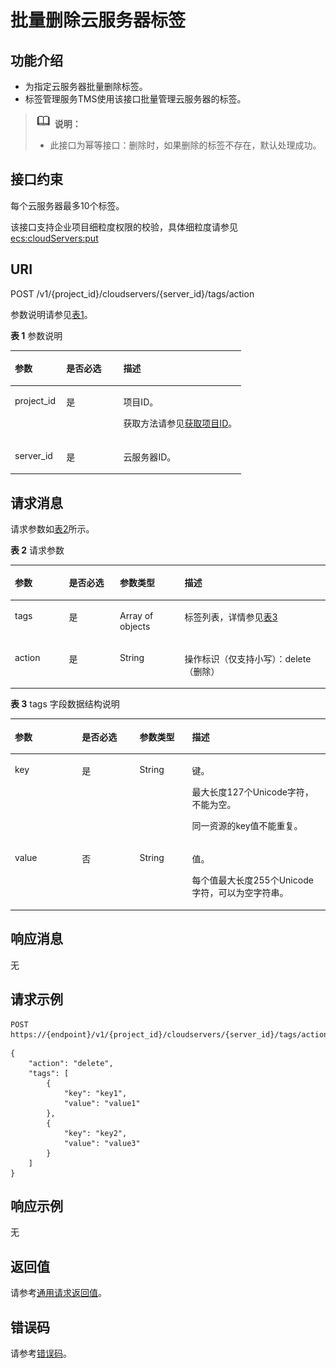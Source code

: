 # 批量删除云服务器标签<a name="ecs_02_1003"></a>

## 功能介绍<a name="ecs_02_1408_section2854124164213"></a>

-   为指定云服务器批量删除标签。
-   标签管理服务TMS使用该接口批量管理云服务器的标签。

>![](public_sys-resources/icon-note.gif) **说明：** 
>-   此接口为幂等接口：删除时，如果删除的标签不存在，默认处理成功。

## 接口约束<a name="ecs_02_1408_section118542413427"></a>

每个云服务器最多10个标签。

该接口支持企业项目细粒度权限的校验，具体细粒度请参见  [ecs:cloudServers:put](标签管理（API授权）.md)

## URI<a name="ecs_02_1408_section18541045425"></a>

POST /v1/\{project\_id\}/cloudservers/\{server\_id\}/tags/action

参数说明请参见[表1](#table1320245602220)。

**表 1**  参数说明

<a name="table1320245602220"></a>
<table><thead align="left"><tr id="row620245692213"><th class="cellrowborder" valign="top" width="22.29222922292229%" id="mcps1.2.4.1.1"><p id="p1167114242314"><a name="p1167114242314"></a><a name="p1167114242314"></a>参数</p>
</th>
<th class="cellrowborder" valign="top" width="24.662466246624664%" id="mcps1.2.4.1.2"><p id="p20671142102319"><a name="p20671142102319"></a><a name="p20671142102319"></a>是否必选</p>
</th>
<th class="cellrowborder" valign="top" width="53.04530453045304%" id="mcps1.2.4.1.3"><p id="p76717232317"><a name="p76717232317"></a><a name="p76717232317"></a>描述</p>
</th>
</tr>
</thead>
<tbody><tr id="row18202256172216"><td class="cellrowborder" valign="top" width="22.29222922292229%" headers="mcps1.2.4.1.1 "><p id="p19672182132316"><a name="p19672182132316"></a><a name="p19672182132316"></a>project_id</p>
</td>
<td class="cellrowborder" valign="top" width="24.662466246624664%" headers="mcps1.2.4.1.2 "><p id="p667219216234"><a name="p667219216234"></a><a name="p667219216234"></a>是</p>
</td>
<td class="cellrowborder" valign="top" width="53.04530453045304%" headers="mcps1.2.4.1.3 "><p id="p56729216231"><a name="p56729216231"></a><a name="p56729216231"></a>项目ID。</p>
<p id="p176724292319"><a name="p176724292319"></a><a name="p176724292319"></a>获取方法请参见<a href="获取项目ID.md">获取项目ID</a>。</p>
</td>
</tr>
<tr id="row720211560228"><td class="cellrowborder" valign="top" width="22.29222922292229%" headers="mcps1.2.4.1.1 "><p id="p1267212211235"><a name="p1267212211235"></a><a name="p1267212211235"></a>server_id</p>
</td>
<td class="cellrowborder" valign="top" width="24.662466246624664%" headers="mcps1.2.4.1.2 "><p id="p1567218232313"><a name="p1567218232313"></a><a name="p1567218232313"></a>是</p>
</td>
<td class="cellrowborder" valign="top" width="53.04530453045304%" headers="mcps1.2.4.1.3 "><p id="p267216216230"><a name="p267216216230"></a><a name="p267216216230"></a><span id="text1167214292315"><a name="text1167214292315"></a><a name="text1167214292315"></a>云服务器</span>ID。</p>
</td>
</tr>
</tbody>
</table>

## 请求消息<a name="ecs_02_1408_section1687010415429"></a>

请求参数如[表2](#table105531424192318)所示。

**表 2**  请求参数

<a name="table105531424192318"></a>
<table><thead align="left"><tr id="row14553162412314"><th class="cellrowborder" valign="top" width="17.18%" id="mcps1.2.5.1.1"><p id="p5598182842317"><a name="p5598182842317"></a><a name="p5598182842317"></a>参数</p>
</th>
<th class="cellrowborder" valign="top" width="16.150000000000002%" id="mcps1.2.5.1.2"><p id="p105981628162319"><a name="p105981628162319"></a><a name="p105981628162319"></a>是否必选</p>
</th>
<th class="cellrowborder" valign="top" width="20.53%" id="mcps1.2.5.1.3"><p id="p1759912288234"><a name="p1759912288234"></a><a name="p1759912288234"></a>参数类型</p>
</th>
<th class="cellrowborder" valign="top" width="46.14%" id="mcps1.2.5.1.4"><p id="p10599628202313"><a name="p10599628202313"></a><a name="p10599628202313"></a>描述</p>
</th>
</tr>
</thead>
<tbody><tr id="row1455317242231"><td class="cellrowborder" valign="top" width="17.18%" headers="mcps1.2.5.1.1 "><p id="p1599102812237"><a name="p1599102812237"></a><a name="p1599102812237"></a>tags</p>
</td>
<td class="cellrowborder" valign="top" width="16.150000000000002%" headers="mcps1.2.5.1.2 "><p id="p185997282237"><a name="p185997282237"></a><a name="p185997282237"></a>是</p>
</td>
<td class="cellrowborder" valign="top" width="20.53%" headers="mcps1.2.5.1.3 "><p id="p13599142817236"><a name="p13599142817236"></a><a name="p13599142817236"></a>Array of objects</p>
</td>
<td class="cellrowborder" valign="top" width="46.14%" headers="mcps1.2.5.1.4 "><p id="p459962815237"><a name="p459962815237"></a><a name="p459962815237"></a>标签列表，详情参见<a href="#table6449181462417">表3</a></p>
</td>
</tr>
<tr id="row655312432311"><td class="cellrowborder" valign="top" width="17.18%" headers="mcps1.2.5.1.1 "><p id="p95997288232"><a name="p95997288232"></a><a name="p95997288232"></a>action</p>
</td>
<td class="cellrowborder" valign="top" width="16.150000000000002%" headers="mcps1.2.5.1.2 "><p id="p1259942812234"><a name="p1259942812234"></a><a name="p1259942812234"></a>是</p>
</td>
<td class="cellrowborder" valign="top" width="20.53%" headers="mcps1.2.5.1.3 "><p id="p16599122812235"><a name="p16599122812235"></a><a name="p16599122812235"></a>String</p>
</td>
<td class="cellrowborder" valign="top" width="46.14%" headers="mcps1.2.5.1.4 "><p id="p659982818236"><a name="p659982818236"></a><a name="p659982818236"></a>操作标识（仅支持小写）：delete（删除）</p>
</td>
</tr>
</tbody>
</table>

**表 3**  tags 字段数据结构说明

<a name="table6449181462417"></a>
<table><thead align="left"><tr id="row344941418249"><th class="cellrowborder" valign="top" width="21.3%" id="mcps1.2.5.1.1"><p id="p858782215254"><a name="p858782215254"></a><a name="p858782215254"></a>参数</p>
</th>
<th class="cellrowborder" valign="top" width="18.29%" id="mcps1.2.5.1.2"><p id="p15587182216255"><a name="p15587182216255"></a><a name="p15587182216255"></a>是否必选</p>
</th>
<th class="cellrowborder" valign="top" width="16.650000000000002%" id="mcps1.2.5.1.3"><p id="p1758719224252"><a name="p1758719224252"></a><a name="p1758719224252"></a>参数类型</p>
</th>
<th class="cellrowborder" valign="top" width="43.76%" id="mcps1.2.5.1.4"><p id="p1558717228253"><a name="p1558717228253"></a><a name="p1558717228253"></a>描述</p>
</th>
</tr>
</thead>
<tbody><tr id="row84508141245"><td class="cellrowborder" valign="top" width="21.3%" headers="mcps1.2.5.1.1 "><p id="p1058772216253"><a name="p1058772216253"></a><a name="p1058772216253"></a>key</p>
</td>
<td class="cellrowborder" valign="top" width="18.29%" headers="mcps1.2.5.1.2 "><p id="p16587142214258"><a name="p16587142214258"></a><a name="p16587142214258"></a>是</p>
</td>
<td class="cellrowborder" valign="top" width="16.650000000000002%" headers="mcps1.2.5.1.3 "><p id="p20587182213254"><a name="p20587182213254"></a><a name="p20587182213254"></a>String</p>
</td>
<td class="cellrowborder" valign="top" width="43.76%" headers="mcps1.2.5.1.4 "><p id="p12587422102513"><a name="p12587422102513"></a><a name="p12587422102513"></a>键。</p>
<p id="p45871322102513"><a name="p45871322102513"></a><a name="p45871322102513"></a>最大长度127个Unicode字符，不能为空。</p>
<p id="p558752212258"><a name="p558752212258"></a><a name="p558752212258"></a>同一资源的key值不能重复。</p>
</td>
</tr>
<tr id="row74501414122419"><td class="cellrowborder" valign="top" width="21.3%" headers="mcps1.2.5.1.1 "><p id="p11587152292514"><a name="p11587152292514"></a><a name="p11587152292514"></a>value</p>
</td>
<td class="cellrowborder" valign="top" width="18.29%" headers="mcps1.2.5.1.2 "><p id="p25871522112519"><a name="p25871522112519"></a><a name="p25871522112519"></a>否</p>
</td>
<td class="cellrowborder" valign="top" width="16.650000000000002%" headers="mcps1.2.5.1.3 "><p id="p2058762215254"><a name="p2058762215254"></a><a name="p2058762215254"></a>String</p>
</td>
<td class="cellrowborder" valign="top" width="43.76%" headers="mcps1.2.5.1.4 "><p id="p175871022142520"><a name="p175871022142520"></a><a name="p175871022142520"></a>值。</p>
<p id="p135879224252"><a name="p135879224252"></a><a name="p135879224252"></a>每个值最大长度255个Unicode字符，可以为空字符串。</p>
</td>
</tr>
</tbody>
</table>

## 响应消息<a name="ecs_02_1408_section272211306539"></a>

无

## 请求示例<a name="ecs_02_1408_section69241026145215"></a>

```
POST https://{endpoint}/v1/{project_id}/cloudservers/{server_id}/tags/action
```

```
{
    "action": "delete",
    "tags": [
        {
            "key": "key1",
            "value": "value1"
        },
        {
            "key": "key2",
            "value": "value3"
        }
    ]
}
```

## 响应示例<a name="section14223193362118"></a>

无

## 返回值<a name="ecs_02_1408_zh-cn_topic_0092803065_ecs_03_0202_section22960139"></a>

请参考[通用请求返回值](通用请求返回值.md)。

## 错误码<a name="ecs_02_1408_zh-cn_topic_0092803065_ecs_03_0601_zh-cn_topic_0057973179_section23611955"></a>

请参考[错误码](错误码.md)。

